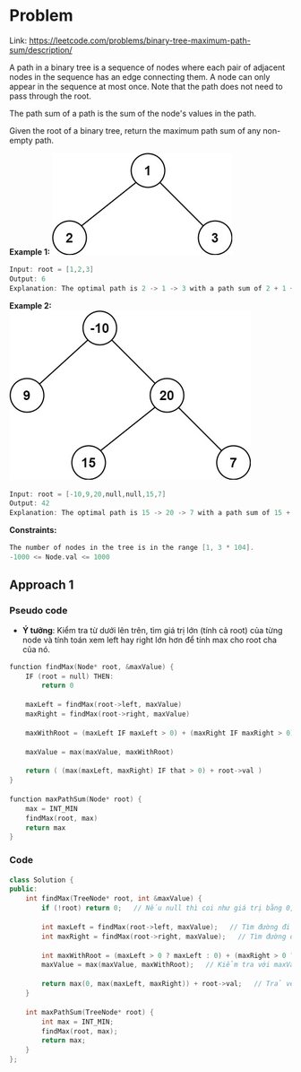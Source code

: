 # Problem

Link: https://leetcode.com/problems/binary-tree-maximum-path-sum/description/

A path in a binary tree is a sequence of nodes where each pair of adjacent nodes in the sequence has an edge connecting them. A node can only appear in the sequence at most once. Note that the path does not need to pass through the root.

The path sum of a path is the sum of the node's values in the path.

Given the root of a binary tree, return the maximum path sum of any non-empty path.



**Example 1:**
![example1](image-9.png)
```cpp
Input: root = [1,2,3]
Output: 6
Explanation: The optimal path is 2 -> 1 -> 3 with a path sum of 2 + 1 + 3 = 6.
```
**Example 2:**
![example2](image-10.png)
```cpp
Input: root = [-10,9,20,null,null,15,7]
Output: 42
Explanation: The optimal path is 15 -> 20 -> 7 with a path sum of 15 + 20 + 7 = 42.
```

**Constraints:**
```cpp
The number of nodes in the tree is in the range [1, 3 * 104].
-1000 <= Node.val <= 1000
```

## Approach 1
### Pseudo code
- **Ý tưởng**: Kiểm tra từ dưới lên trên, tìm giá trị lớn (tính cả root) của từng node và tính toán xem left hay right lớn hơn để tính max cho root cha của nó.
```cpp
function findMax(Node* root, &maxValue) {
    IF (root = null) THEN:
        return 0

    maxLeft = findMax(root->left, maxValue)
    maxRight = findMax(root->right, maxValue)

    maxWithRoot = (maxLeft IF maxLeft > 0) + (maxRight IF maxRight > 0) + root->val

    maxValue = max(maxValue, maxWithRoot)

    return ( (max(maxLeft, maxRight) IF that > 0) + root->val )
}

function maxPathSum(Node* root) {
    max = INT_MIN
    findMax(root, max)
    return max
}
```

### Code
```cpp
class Solution {
public:
    int findMax(TreeNode* root, int &maxValue) {
        if (!root) return 0;   // Nếu null thì coi như giá trị bằng 0, tránh được việc root = null luôn

        int maxLeft = findMax(root->left, maxValue);   // Tìm đường đi có value max ở left
        int maxRight = findMax(root->right, maxValue);   // Tìm đường đi có value max ở right

        int maxWithRoot = (maxLeft > 0 ? maxLeft : 0) + (maxRight > 0 ? maxRight : 0) + root->val;   // Giá trị lớn nhất của tại vị trí node đó
        maxValue = max(maxValue, maxWithRoot);   // Kiểm tra với maxValue

        return max(0, max(maxLeft, maxRight)) + root->val;   // Trả về giá trị của max đường đi của node đó cho lần check tiếp theo
    }

    int maxPathSum(TreeNode* root) {
        int max = INT_MIN;
        findMax(root, max);
        return max;
    }
};
```